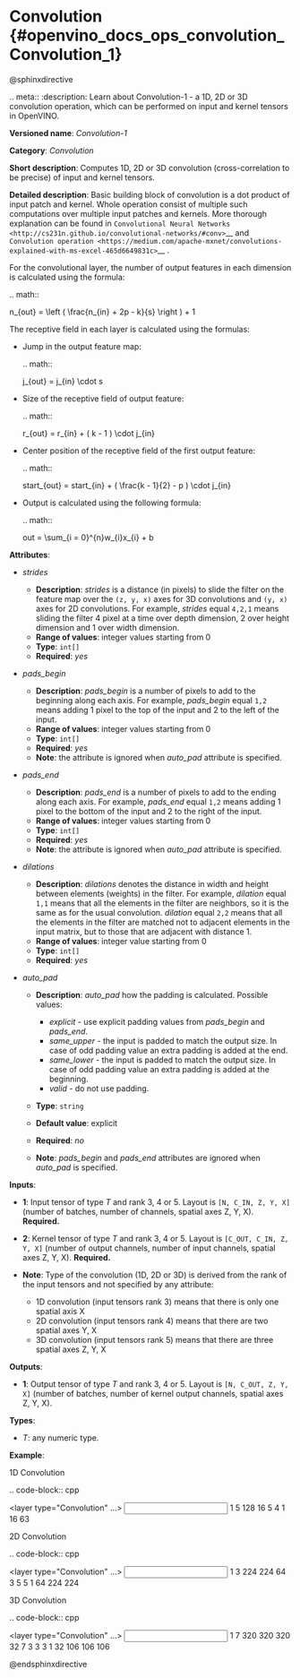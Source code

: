 # Convolution {#openvino_docs_ops_convolution_Convolution_1}

@sphinxdirective

.. meta::
  :description: Learn about Convolution-1 - a 1D, 2D or 3D convolution operation, which 
                can be performed on input and kernel tensors in OpenVINO.

**Versioned name**: *Convolution-1*

**Category**: *Convolution*

**Short description**: Computes 1D, 2D or 3D convolution (cross-correlation to be precise) of input and kernel tensors.

**Detailed description**: Basic building block of convolution is a dot product of input patch and kernel. Whole operation consist of multiple such computations over multiple input patches and kernels. More thorough explanation can be found in `Convolutional Neural Networks <http://cs231n.github.io/convolutional-networks/#conv>`__ and `Convolution operation <https://medium.com/apache-mxnet/convolutions-explained-with-ms-excel-465d6649831c>`__ .

For the convolutional layer, the number of output features in each dimension is calculated using the formula:

.. math::
   
   n_{out} = \left ( \frac{n_{in} + 2p - k}{s} \right ) + 1

The receptive field in each layer is calculated using the formulas:

* Jump in the output feature map:
  
  .. math::
     
     j_{out} = j_{in} \cdot s
  
* Size of the receptive field of output feature:
  
  .. math::
     
     r_{out} = r_{in} + ( k - 1 ) \cdot j_{in}
  
* Center position of the receptive field of the first output feature:
  
  .. math::
     
     start_{out} = start_{in} + ( \frac{k - 1}{2} - p ) \cdot j_{in}
  
* Output is calculated using the following formula:
  
  .. math::
     
     out = \sum_{i = 0}^{n}w_{i}x_{i} + b

**Attributes**:

* *strides*

  * **Description**: *strides* is a distance (in pixels) to slide the filter on the feature map over the ``(z, y, x)`` axes for 3D convolutions and ``(y, x)`` axes for 2D convolutions. For example, *strides* equal ``4,2,1`` means sliding the filter 4 pixel at a time over depth dimension, 2 over height dimension and 1 over width dimension.
  * **Range of values**: integer values starting from 0
  * **Type**: ``int[]``
  * **Required**: *yes*

* *pads_begin*

  * **Description**: *pads_begin* is a number of pixels to add to the beginning along each axis. For example, *pads_begin* equal ``1,2`` means adding 1 pixel to the top of the input and 2 to the left of the input.
  * **Range of values**: integer values starting from 0
  * **Type**: ``int[]``
  * **Required**: *yes*
  * **Note**: the attribute is ignored when *auto_pad* attribute is specified.

* *pads_end*

  * **Description**: *pads_end* is a number of pixels to add to the ending along each axis. For example, *pads_end* equal ``1,2`` means adding 1 pixel to the bottom of the input and 2 to the right of the input.
  * **Range of values**: integer values starting from 0
  * **Type**: ``int[]``
  * **Required**: *yes*
  * **Note**: the attribute is ignored when *auto_pad* attribute is specified.

* *dilations*

  * **Description**: *dilations* denotes the distance in width and height between elements (weights) in the filter. For example, *dilation* equal ``1,1`` means that all the elements in the filter are neighbors, so it is the same as for the usual convolution. *dilation* equal ``2,2`` means that all the elements in the filter are matched not to adjacent elements in the input matrix, but to those that are adjacent with distance 1.
  * **Range of values**: integer value starting from 0
  * **Type**: ``int[]``
  * **Required**: *yes*

* *auto_pad*

  * **Description**: *auto_pad* how the padding is calculated. Possible values:
    
    * *explicit* - use explicit padding values from *pads_begin* and *pads_end*.
    * *same_upper* - the input is padded to match the output size. In case of odd padding value an extra padding is added at the end.
    * *same_lower* - the input is padded to match the output size. In case of odd padding value an extra padding is added at the beginning.
    * *valid* - do not use padding.
  * **Type**: ``string``
  * **Default value**: explicit
  * **Required**: *no*
  * **Note**: *pads_begin* and *pads_end* attributes are ignored when *auto_pad* is specified.

**Inputs**:

* **1**: Input tensor of type *T* and rank 3, 4 or 5. Layout is ``[N, C_IN, Z, Y, X]`` (number of batches, number of channels, spatial axes Z, Y, X). **Required.**
* **2**: Kernel tensor of type *T* and rank 3, 4 or 5. Layout is ``[C_OUT, C_IN, Z, Y, X]`` (number of output channels, number of input channels, spatial axes Z, Y, X). **Required.**
* **Note**: Type of the convolution (1D, 2D or 3D) is derived from the rank of the input tensors and not specified by any attribute:
  
  * 1D convolution (input tensors rank 3) means that there is only one spatial axis X
  * 2D convolution (input tensors rank 4) means that there are two spatial axes Y, X
  * 3D convolution (input tensors rank 5) means that there are three spatial axes Z, Y, X

**Outputs**:

* **1**: Output tensor of type *T* and rank 3, 4 or 5. Layout is ``[N, C_OUT, Z, Y, X]`` (number of batches, number of kernel output channels, spatial axes Z, Y, X).

**Types**:

* *T*: any numeric type.

**Example**:

1D Convolution

.. code-block:: cpp
   
   <layer type="Convolution" ...>
       <data dilations="1" pads_begin="0" pads_end="0" strides="2" auto_pad="valid"/>
       <input>
           <port id="0">
               <dim>1</dim>
               <dim>5</dim>
               <dim>128</dim>
           </port>
           <port id="1">
               <dim>16</dim>
               <dim>5</dim>
               <dim>4</dim>
           </port>
       </input>
       <output>
           <port id="2" precision="FP32">
               <dim>1</dim>
               <dim>16</dim>
               <dim>63</dim>
           </port>
       </output>
   </layer>


2D Convolution

.. code-block:: cpp
   
   <layer type="Convolution" ...>
       <data dilations="1,1" pads_begin="2,2" pads_end="2,2" strides="1,1" auto_pad="explicit"/>
       <input>
           <port id="0">
               <dim>1</dim>
               <dim>3</dim>
               <dim>224</dim>
               <dim>224</dim>
           </port>
           <port id="1">
               <dim>64</dim>
               <dim>3</dim>
               <dim>5</dim>
               <dim>5</dim>
           </port>
       </input>
       <output>
           <port id="2" precision="FP32">
               <dim>1</dim>
               <dim>64</dim>
               <dim>224</dim>
               <dim>224</dim>
           </port>
       </output>
   </layer>

3D Convolution

.. code-block:: cpp
   
   <layer type="Convolution" ...>
       <data dilations="2,2,2" pads_begin="0,0,0" pads_end="0,0,0" strides="3,3,3" auto_pad="explicit"/>
       <input>
           <port id="0">
               <dim>1</dim>
               <dim>7</dim>
               <dim>320</dim>
               <dim>320</dim>
               <dim>320</dim>
           </port>
           <port id="1">
               <dim>32</dim>
               <dim>7</dim>
               <dim>3</dim>
               <dim>3</dim>
               <dim>3</dim>
           </port>
       </input>
       <output>
           <port id="2" precision="FP32">
               <dim>1</dim>
               <dim>32</dim>
               <dim>106</dim>
               <dim>106</dim>
               <dim>106</dim>
           </port>
       </output>
   </layer>


@endsphinxdirective

